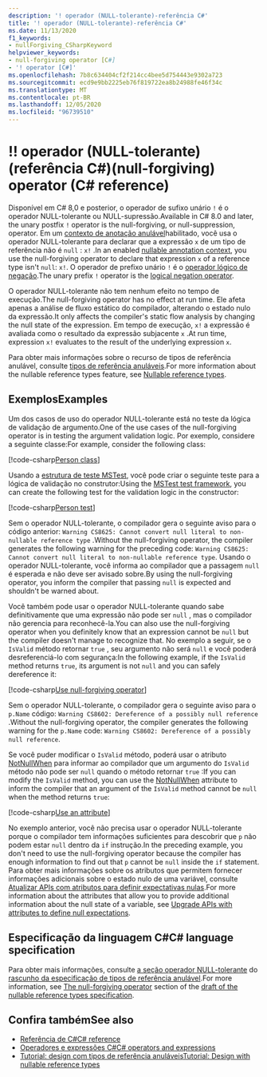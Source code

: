 ```yaml
---
description: '! operador (NULL-tolerante)-referência C#'
title: '! operador (NULL-tolerante)-referência C#'
ms.date: 11/13/2020
f1_keywords:
- nullForgiving_CSharpKeyword
helpviewer_keywords:
- null-forgiving operator [C#]
- '! operator [C#]'
ms.openlocfilehash: 7b8c634404cf2f214cc4bee5d754443e9302a723
ms.sourcegitcommit: ecd9e9bb2225eb76f819722ea8b24988fe46f34c
ms.translationtype: MT
ms.contentlocale: pt-BR
ms.lasthandoff: 12/05/2020
ms.locfileid: "96739510"
---
```

# <a name="-null-forgiving-operator-c-reference"></a><span data-ttu-id="add56-105">!</span><span class="sxs-lookup"><span data-stu-id="add56-105">!</span></span> <span data-ttu-id="add56-106">operador (NULL-tolerante) (referência C#)</span><span class="sxs-lookup"><span data-stu-id="add56-106">(null-forgiving) operator (C# reference)</span></span>

<span data-ttu-id="add56-107">Disponível em C# 8,0 e posterior, o operador de sufixo unário `!` é o operador NULL-tolerante ou NULL-supressão.</span><span class="sxs-lookup"><span data-stu-id="add56-107">Available in C# 8.0 and later, the unary postfix `!` operator is the null-forgiving, or null-suppression, operator.</span></span> <span data-ttu-id="add56-108">Em um [contexto de anotação anulável](../../nullable-references.md#nullable-annotation-context)habilitado, você usa o operador NULL-tolerante para declarar que a expressão `x` de um tipo de referência não é `null` : `x!` .</span><span class="sxs-lookup"><span data-stu-id="add56-108">In an enabled [nullable annotation context](../../nullable-references.md#nullable-annotation-context), you use the null-forgiving operator to declare that expression `x` of a reference type isn't `null`: `x!`.</span></span> <span data-ttu-id="add56-109">O operador de prefixo unário `!` é o [operador lógico de negação](boolean-logical-operators.md#logical-negation-operator-).</span><span class="sxs-lookup"><span data-stu-id="add56-109">The unary prefix `!` operator is the [logical negation operator](boolean-logical-operators.md#logical-negation-operator-).</span></span>

<span data-ttu-id="add56-110">O operador NULL-tolerante não tem nenhum efeito no tempo de execução.</span><span class="sxs-lookup"><span data-stu-id="add56-110">The null-forgiving operator has no effect at run time.</span></span> <span data-ttu-id="add56-111">Ele afeta apenas a análise de fluxo estático do compilador, alterando o estado nulo da expressão.</span><span class="sxs-lookup"><span data-stu-id="add56-111">It only affects the compiler's static flow analysis by changing the null state of the expression.</span></span> <span data-ttu-id="add56-112">Em tempo de execução, `x!` a expressão é avaliada como o resultado da expressão subjacente `x` .</span><span class="sxs-lookup"><span data-stu-id="add56-112">At run time, expression `x!` evaluates to the result of the underlying expression `x`.</span></span>

<span data-ttu-id="add56-113">Para obter mais informações sobre o recurso de tipos de referência anulável, consulte [tipos de referência anuláveis](../builtin-types/nullable-reference-types.md).</span><span class="sxs-lookup"><span data-stu-id="add56-113">For more information about the nullable reference types feature, see [Nullable reference types](../builtin-types/nullable-reference-types.md).</span></span>

## <a name="examples"></a><span data-ttu-id="add56-114">Exemplos</span><span class="sxs-lookup"><span data-stu-id="add56-114">Examples</span></span>

<span data-ttu-id="add56-115">Um dos casos de uso do operador NULL-tolerante está no teste da lógica de validação de argumento.</span><span class="sxs-lookup"><span data-stu-id="add56-115">One of the use cases of the null-forgiving operator is in testing the argument validation logic.</span></span> <span data-ttu-id="add56-116">Por exemplo, considere a seguinte classe:</span><span class="sxs-lookup"><span data-stu-id="add56-116">For example, consider the following class:</span></span>

[!code-csharp[Person class](snippets/shared/NullForgivingOperator.cs#PersonClass)]

<span data-ttu-id="add56-117">Usando a [estrutura de teste MSTest](../../../core/testing/unit-testing-with-mstest.md), você pode criar o seguinte teste para a lógica de validação no construtor:</span><span class="sxs-lookup"><span data-stu-id="add56-117">Using the [MSTest test framework](../../../core/testing/unit-testing-with-mstest.md), you can create the following test for the validation logic in the constructor:</span></span>

[!code-csharp[Person test](snippets/shared/NullForgivingOperator.cs#TestPerson)]

<span data-ttu-id="add56-118">Sem o operador NULL-tolerante, o compilador gera o seguinte aviso para o código anterior: `Warning CS8625: Cannot convert null literal to non-nullable reference type` .</span><span class="sxs-lookup"><span data-stu-id="add56-118">Without the null-forgiving operator, the compiler generates the following warning for the preceding code: `Warning CS8625: Cannot convert null literal to non-nullable reference type`.</span></span> <span data-ttu-id="add56-119">Usando o operador NULL-tolerante, você informa ao compilador que a passagem `null` é esperada e não deve ser avisado sobre.</span><span class="sxs-lookup"><span data-stu-id="add56-119">By using the null-forgiving operator, you inform the compiler that passing `null` is expected and shouldn't be warned about.</span></span>

<span data-ttu-id="add56-120">Você também pode usar o operador NULL-tolerante quando sabe definitivamente que uma expressão não pode ser `null` , mas o compilador não gerencia para reconhecê-la.</span><span class="sxs-lookup"><span data-stu-id="add56-120">You can also use the null-forgiving operator when you definitely know that an expression cannot be `null` but the compiler doesn't manage to recognize that.</span></span> <span data-ttu-id="add56-121">No exemplo a seguir, se o `IsValid` método retornar `true` , seu argumento não será `null` e você poderá desreferenciá-lo com segurança:</span><span class="sxs-lookup"><span data-stu-id="add56-121">In the following example, if the `IsValid` method returns `true`, its argument is not `null` and you can safely dereference it:</span></span>

[!code-csharp[Use null-forgiving operator](snippets/shared/NullForgivingOperator.cs#UseNullForgiving)]

<span data-ttu-id="add56-122">Sem o operador NULL-tolerante, o compilador gera o seguinte aviso para o `p.Name` código: `Warning CS8602: Dereference of a possibly null reference` .</span><span class="sxs-lookup"><span data-stu-id="add56-122">Without the null-forgiving operator, the compiler generates the following warning for the `p.Name` code: `Warning CS8602: Dereference of a possibly null reference`.</span></span>

<span data-ttu-id="add56-123">Se você puder modificar o `IsValid` método, poderá usar o atributo [NotNullWhen](xref:System.Diagnostics.CodeAnalysis.NotNullWhenAttribute) para informar ao compilador que um argumento do `IsValid` método não pode ser `null` quando o método retornar `true` :</span><span class="sxs-lookup"><span data-stu-id="add56-123">If you can modify the `IsValid` method, you can use the [NotNullWhen](xref:System.Diagnostics.CodeAnalysis.NotNullWhenAttribute) attribute to inform the compiler that an argument of the `IsValid` method cannot be `null` when the method returns `true`:</span></span>

[!code-csharp[Use an attribute](snippets/shared/NullForgivingOperator.cs#UseAttribute)]

<span data-ttu-id="add56-124">No exemplo anterior, você não precisa usar o operador NULL-tolerante porque o compilador tem informações suficientes para descobrir que `p` não podem estar `null` dentro da `if` instrução.</span><span class="sxs-lookup"><span data-stu-id="add56-124">In the preceding example, you don't need to use the null-forgiving operator because the compiler has enough information to find out that `p` cannot be `null` inside the `if` statement.</span></span> <span data-ttu-id="add56-125">Para obter mais informações sobre os atributos que permitem fornecer informações adicionais sobre o estado nulo de uma variável, consulte [Atualizar APIs com atributos para definir expectativas nulas](../attributes/nullable-analysis.md).</span><span class="sxs-lookup"><span data-stu-id="add56-125">For more information about the attributes that allow you to provide additional information about the null state of a variable, see [Upgrade APIs with attributes to define null expectations](../attributes/nullable-analysis.md).</span></span>

## <a name="c-language-specification"></a><span data-ttu-id="add56-126">Especificação da linguagem C#</span><span class="sxs-lookup"><span data-stu-id="add56-126">C# language specification</span></span>

<span data-ttu-id="add56-127">Para obter mais informações, consulte [a seção operador NULL-tolerante](~/_csharplang/proposals/csharp-9.0/nullable-reference-types-specification.md#the-null-forgiving-operator) do [rascunho da especificação de tipos de referência anulável](~/_csharplang/proposals/csharp-9.0/nullable-reference-types-specification.md).</span><span class="sxs-lookup"><span data-stu-id="add56-127">For more information, see [The null-forgiving operator](~/_csharplang/proposals/csharp-9.0/nullable-reference-types-specification.md#the-null-forgiving-operator) section of the [draft of the nullable reference types specification](~/_csharplang/proposals/csharp-9.0/nullable-reference-types-specification.md).</span></span>

## <a name="see-also"></a><span data-ttu-id="add56-128">Confira também</span><span class="sxs-lookup"><span data-stu-id="add56-128">See also</span></span>

- [<span data-ttu-id="add56-129">Referência de C#</span><span class="sxs-lookup"><span data-stu-id="add56-129">C# reference</span></span>](../index.md)
- [<span data-ttu-id="add56-130">Operadores e expressões C#</span><span class="sxs-lookup"><span data-stu-id="add56-130">C# operators and expressions</span></span>](index.md)
- [<span data-ttu-id="add56-131">Tutorial: design com tipos de referência anuláveis</span><span class="sxs-lookup"><span data-stu-id="add56-131">Tutorial: Design with nullable reference types</span></span>](../../tutorials/nullable-reference-types.md)
